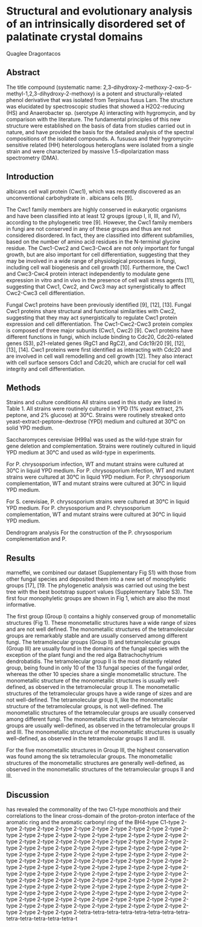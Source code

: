 # Structural and evolutionary analysis of an intrinsically disordered set of palatinate crystal domains
Quaglee Dragontacos


## Abstract
The title compound (systematic name: 2,3-dihydroxy-2-methoxy-2-oxo-5-methyl-1,2,3-dihydroxy-2-methoxy) is a potent and structurally-related phenol derivative that was isolated from Terpinus fusus Lam. The structure was elucidated by spectroscopic studies that showed a H2O2-reducing (HS) and Anaerobacter sp. (serotype A) interacting with hygromycin, and by comparison with the literature. The fundamental principles of this new structure were established on the basis of data from studies carried out in nature, and have provided the basis for the detailed analysis of the spectral compositions of the isolated compounds. A. fususus and their hygromycin-sensitive related (HH) heterologous heteroglans were isolated from a single strain and were characterized by massive 1.5-dipolarization mass spectrometry (DMA).


## Introduction
albicans cell wall protein (Cwc1), which was recently discovered as an unconventional carbohydrate in . albicans cells [9].

The Cwc1 family members are highly conserved in eukaryotic organisms and have been classified into at least 12 groups (group I, II, III, and IV), according to the phylogenetic tree [9]. However, the Cwc1 family members in fungi are not conserved in any of these groups and thus are not considered disordered. In fact, they are classified into different subfamilies, based on the number of amino acid residues in the N-terminal glycine residue. The Cwc1-Cwc2 and Cwc3-Cwc4 are not only important for fungal growth, but are also important for cell differentiation, suggesting that they may be involved in a wide range of physiological processes in fungi, including cell wall biogenesis and cell growth [10]. Furthermore, the Cwc1 and Cwc3-Cwc4 protein interact independently to modulate gene expression in vitro and in vivo in the presence of cell wall stress agents [11], suggesting that Cwc1, Cwc2, and Cwc3 may act synergistically to affect Cwc2-Cwc3 cell differentiation.

Fungal Cwc1 proteins have been previously identified [9], [12], [13]. Fungal Cwc1 proteins share structural and functional similarities with Cwc2, suggesting that they may act synergistically to regulate Cwc1 protein expression and cell differentiation. The Cwc1-Cwc2-Cwc3 protein complex is composed of three major subunits (Cwc1, Cwc2) [9]. Cwc1 proteins have different functions in fungi, which include binding to Cdc20, Cdc20-related genes (S3), p21-related genes (RgC1 and RgC2), and Cdc19/20 [9], [12], [13], [14]. Cwc1 proteins were first identified as interacting with Cdc20 and are involved in cell wall remodelling and cell growth [12]. They also interact with cell surface sensors Cdc1 and Cdc20, which are crucial for cell wall integrity and cell differentiation.


## Methods
Strains and culture conditions
All strains used in this study are listed in Table 1. All strains were routinely cultured in YPD (1% yeast extract, 2% peptone, and 2% glucose) at 30°C. Strains were routinely streaked onto yeast-extract-peptone-dextrose (YPD) medium and cultured at 30°C on solid YPD medium.

Saccharomyces cerevisiae (H99a) was used as the wild-type strain for gene deletion and complementation. Strains were routinely cultured in liquid YPD medium at 30°C and used as wild-type in experiments.

For P. chrysosporium infection, WT and mutant strains were cultured at 30°C in liquid YPD medium. For P. chrysosporium infection, WT and mutant strains were cultured at 30°C in liquid YPD medium. For P. chrysosporium complementation, WT and mutant strains were cultured at 30°C in liquid YPD medium.

For S. cerevisiae, P. chrysosporium strains were cultured at 30°C in liquid YPD medium. For P. chrysosporium and P. chrysosporium complementation, WT and mutant strains were cultured at 30°C in liquid YPD medium.

Dendrogram analysis
For the construction of the P. chrysosporium complementation and P.


## Results
marneffei, we combined our dataset (Supplementary Fig S1) with those from other fungal species and deposited them into a new set of monophyletic groups [17], [19. The phylogenetic analysis was carried out using the best tree with the best bootstrap support values (Supplementary Table S3). The first four monophyletic groups are shown in Fig 1, which are also the most informative.

The first group (Group I) contains a highly conserved group of monometallic structures (Fig 1). These monometallic structures have a wide range of sizes and are not well defined. The monometallic structures of the tetramolecular groups are remarkably stable and are usually conserved among different fungi. The tetramolecular groups (Group II) and tetramolecular groups (Group III) are usually found in the domains of the fungal species with the exception of the plant fungi and the red alga Batrachochytrium dendrobatidis. The tetramolecular group II is the most distantly related group, being found in only 10 of the 13 fungal species of the fungal order, whereas the other 10 species share a single monometallic structure. The monometallic structure of the monometallic structures is usually well-defined, as observed in the tetramolecular group II. The monometallic structures of the tetramolecular groups have a wide range of sizes and are not well-defined. The tetramolecular group II, like the monometallic structure of the tetramolecular groups, is not well-defined. The monometallic structures of the tetramolecular groups are usually conserved among different fungi. The monometallic structures of the tetramolecular groups are usually well-defined, as observed in the tetramolecular groups II and III. The monometallic structure of the monometallic structures is usually well-defined, as observed in the tetramolecular groups II and III.

For the five monometallic structures in Group III, the highest conservation was found among the six tetramolecular groups. The monometallic structures of the monometallic structures are generally well-defined, as observed in the monometallic structures of the tetramolecular groups II and III.


## Discussion
 has revealed the commonality of the two C1-type monothiols and their correlations to the linear cross-domain of the proton-proton interface of the aromatic ring and the aromatic carbonyl ring of the BH4-type C1-type 2-type 2-type 2-type 2-type 2-type 2-type 2-type 2-type 2-type 2-type 2-type 2-type 2-type 2-type 2-type 2-type 2-type 2-type 2-type 2-type 2-type 2-type 2-type 2-type 2-type 2-type 2-type 2-type 2-type 2-type 2-type 2-type 2-type 2-type 2-type 2-type 2-type 2-type 2-type 2-type 2-type 2-type 2-type 2-type 2-type 2-type 2-type 2-type 2-type 2-type 2-type 2-type 2-type 2-type 2-type 2-type 2-type 2-type 2-type 2-type 2-type 2-type 2-type 2-type 2-type 2-type 2-type 2-type 2-type 2-type 2-type 2-type 2-type 2-type 2-type 2-type 2-type 2-type 2-type 2-type 2-type 2-type 2-type 2-type 2-type 2-type 2-type 2-type 2-type 2-type 2-type 2-type 2-type 2-type 2-type 2-type 2-type 2-type 2-type 2-type 2-type 2-type 2-type 2-type 2-type 2-type 2-type 2-type 2-type 2-type 2-type 2-type 2-type 2-type 2-type 2-type 2-type 2-type 2-type 2-type 2-type 2-type 2-type 2-type 2-type 2-type 2-type 2-type 2-type 2-type 2-type 2-type 2-type 2-type 2-tetra-tetra-tetra-tetra-tetra-tetra-tetra-tetra-tetra-tetra-tetra-tetra-tetra-t

